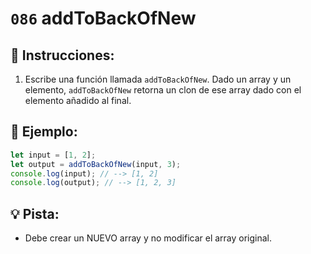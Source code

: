 # `086` addToBackOfNew

## 📝 Instrucciones: 

1. Escribe una función llamada `addToBackOfNew`. Dado un array y un elemento, `addToBackOfNew` retorna un clon de ese array dado con el elemento añadido al final.

## 📎 Ejemplo:

```js
let input = [1, 2];
let output = addToBackOfNew(input, 3);
console.log(input); // --> [1, 2]
console.log(output); // --> [1, 2, 3]
```

## 💡 Pista:

+ Debe crear un NUEVO array y no modificar el array original.
